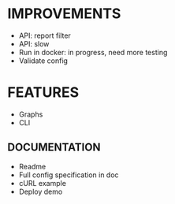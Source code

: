 # IMPROVEMENTS

* API: report filter
* API: slow
* Run in docker: in progress, need more testing
* Validate config

# FEATURES

* Graphs
* CLI

## DOCUMENTATION

* Readme
* Full config specification in doc
* cURL example
* Deploy demo
